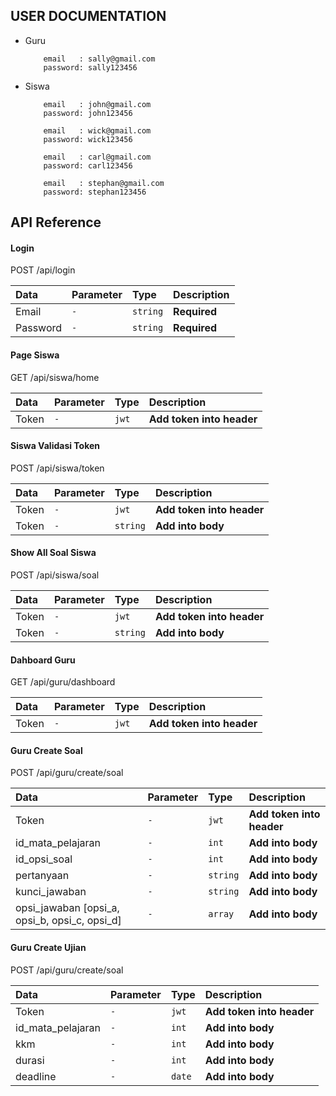 ## USER DOCUMENTATION

- Guru
    ```
        email   : sally@gmail.com
        password: sally123456
    ```

- Siswa 
    ```
        email   : john@gmail.com
        password: john123456 
    ```
    ```
        email   : wick@gmail.com
        password: wick123456 
    ```
    ```
        email   : carl@gmail.com
        password: carl123456 
    ```
    ```
        email   : stephan@gmail.com
        password: stephan123456 
    ```


## API Reference

#### Login


  POST /api/login

| Data     | Parameter | Type     | Description                |
| :--------| :-------- | :------- | :------------------------- |
| Email         | `-`       | `string` | **Required**|
| Password         | `-`       | `string` | **Required**|

#### Page Siswa

  GET /api/siswa/home

| Data     | Parameter | Type     | Description                |
| :--------| :-------- | :------- | :------------------------- |
| Token        | `-`       | `jwt` | **Add token into header**|

#### Siswa Validasi Token

  POST /api/siswa/token

| Data     | Parameter | Type     | Description                |
| :--------| :-------- | :------- | :------------------------- |
| Token        | `-`       | `jwt` | **Add token into header**|
| Token        | `-`       | `string` | **Add into body**|

#### Show All Soal Siswa

  POST /api/siswa/soal

| Data     | Parameter | Type     | Description                |
| :--------| :-------- | :------- | :------------------------- |
| Token        | `-`       | `jwt` | **Add token into header**|
| Token        | `-`       | `string` | **Add into body**|


#### Dahboard Guru

  GET /api/guru/dashboard

| Data     | Parameter | Type     | Description                |
| :--------| :-------- | :------- | :------------------------- |
| Token        | `-`       | `jwt` | **Add token into header**|

#### Guru Create Soal

  POST /api/guru/create/soal

| Data     | Parameter | Type     | Description                |
| :--------| :-------- | :------- | :------------------------- |
| Token        | `-`       | `jwt` | **Add token into header**|
| id_mata_pelajaran        | `-`       | `int` | **Add into body**|
| id_opsi_soal        | `-`       | `int` | **Add into body**|
| pertanyaan        | `-`       | `string` | **Add into body**|
| kunci_jawaban        | `-`       | `string` | **Add into body**|
| opsi_jawaban [opsi_a, opsi_b, opsi_c, opsi_d]        | `-`       | `array` | **Add into body**|

#### Guru Create Ujian

  POST /api/guru/create/soal

| Data     | Parameter | Type     | Description                |
| :--------| :-------- | :------- | :------------------------- |
| Token        | `-`       | `jwt` | **Add token into header**|
| id_mata_pelajaran        | `-`       | `int` | **Add into body**|
| kkm        | `-`       | `int` | **Add into body**|
| durasi        | `-`       | `int` | **Add into body**|
| deadline        | `-`       | `date` | **Add into body**|



